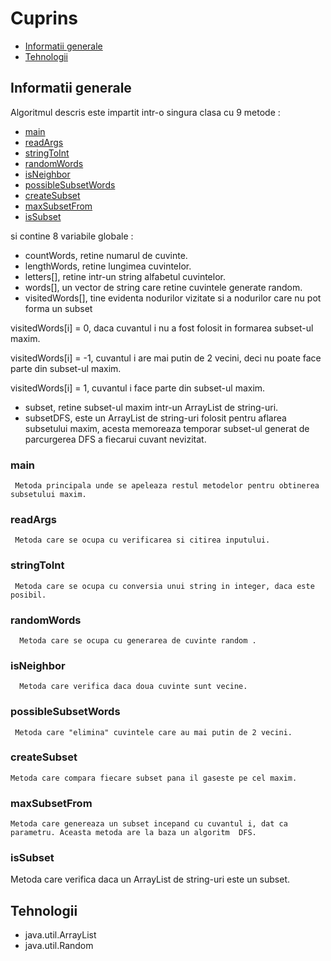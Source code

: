# Cuprins
* [Informatii generale](#informatii-generale)
* [Tehnologii](#tehnologii)

## Informatii generale
Algoritmul descris este impartit intr-o singura clasa cu 9 metode :
* [main](#main)
* [readArgs](#readargs)
* [stringToInt](#stringtoint)
* [randomWords](#randomwords)
* [isNeighbor](#isneighbor)
* [possibleSubsetWords](#possiblesubsetwords)
* [createSubset](#createsubset)
* [maxSubsetFrom](#maxsubsetfrom)
* [isSubset](#issubset)

si contine 8 variabile globale :

* countWords, retine numarul de cuvinte. 
* lengthWords, retine lungimea cuvintelor.
* letters[], retine intr-un string alfabetul cuvintelor.
* words[], un vector de string care retine cuvintele generate random.
* visitedWords[], tine evidenta nodurilor vizitate si a nodurilor care nu pot forma un subset

 visitedWords[i] = 0, daca cuvantul i nu a fost folosit in formarea subset-ul maxim.
 
 visitedWords[i] = -1, cuvantul i are mai putin de 2 vecini, deci nu poate face parte din subset-ul maxim.
 
 visitedWords[i] = 1, cuvantul i face parte din subset-ul maxim.
 
 * subset, retine subset-ul maxim intr-un ArrayList de string-uri.
 * subsetDFS, este un ArrayList de string-uri folosit pentru aflarea subsetului maxim, acesta memoreaza temporar subset-ul generat de parcurgerea DFS  a fiecarui cuvant nevizitat.
  
  ### main
     Metoda principala unde se apeleaza restul metodelor pentru obtinerea subsetului maxim.
     
  ### readArgs
     Metoda care se ocupa cu verificarea si citirea inputului.
     
  ### stringToInt
     Metoda care se ocupa cu conversia unui string in integer, daca este posibil.
     
  ###   randomWords
  
      Metoda care se ocupa cu generarea de cuvinte random .
      
  ### isNeighbor
      Metoda care verifica daca doua cuvinte sunt vecine.
      
   ### possibleSubsetWords
     Metoda care "elimina" cuvintele care au mai putin de 2 vecini.
    
  ### createSubset
    Metoda care compara fiecare subset pana il gaseste pe cel maxim.
    
 ### maxSubsetFrom
    Metoda care genereaza un subset incepand cu cuvantul i, dat ca parametru. Aceasta metoda are la baza un algoritm  DFS.
    
 ### isSubset
   Metoda care verifica daca un ArrayList de string-uri este un subset.
   
  ## Tehnologii
  
  * java.util.ArrayList
  * java.util.Random
      
    
 
 


